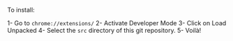 To install:

1- Go to `chrome://extensions/`
2- Activate Developer Mode
3- Click on Load Unpacked
4- Select the `src` directory of this git repository.
5- Voilà!